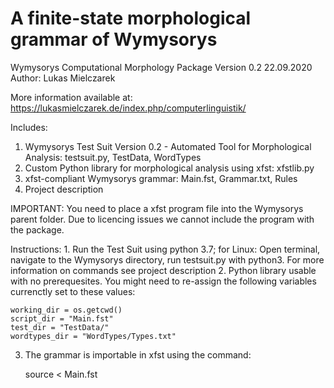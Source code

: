 # A finite-state morphological grammar of Wymysorys
Wymysorys Computational Morphology Package Version 0.2
22.09.2020
Author: Lukas Mielczarek

More information available at: https://lukasmielczarek.de/index.php/computerlinguistik/

Includes:
1. Wymysorys Test Suit Version 0.2 - Automated Tool for Morphological Analysis: testsuit.py, TestData, WordTypes
2. Custom Python library for morphological analysis using xfst: xfstlib.py
3. xfst-compliant Wymysorys grammar: Main.fst, Grammar.txt, Rules
4. Project description

IMPORTANT:
You need to place a xfst program file into the Wymysorys parent folder. Due to licencing issues we cannot include the program with the package.

Instructions:
1. 
    Run the Test Suit using python 3.7; for Linux: Open terminal, navigate to the Wymysorys directory, run testsuit.py with python3.
    For more information on commands see project description
2.
    Python library usable with no prerequesites.
    You might need to re-assign the following variables currenctly set to these values:
    
    working_dir = os.getcwd()
    script_dir = "Main.fst"
    test_dir = "TestData/"
    wordtypes_dir = "WordTypes/Types.txt"

3.
    The grammar is importable in xfst using the command:
    
    source < Main.fst
    
